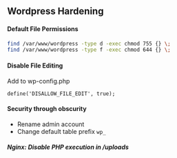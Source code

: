 Wordpress Hardening
-------------------

#### Default File Permissions

```sh
find /var/www/wordpress -type d -exec chmod 755 {} \;
find /var/www/wordpress -type f -exec chmod 644 {} \;
```

#### Disable File Editing

Add to wp-config.php

```
define('DISALLOW_FILE_EDIT', true);
```

#### Security through obscurity

- Rename admin account 
- Change default table prefix `wp_`

##### Nginx: Disable PHP execution in /uploads

